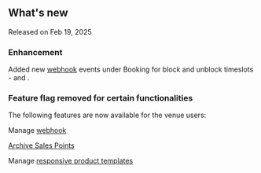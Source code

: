 ## What's new


Released on Feb 19, 2025

### Enhancement


Added new [webhook](https://help.vintia.com/enviso/en/140073-709301-webhooks.html) events under Booking for block and unblock timeslots - and .

### Feature flag removed for certain functionalities


The following features are now available for the venue users:

Manage [webhook](https://help.vintia.com/enviso/en/140073-709301-webhooks.html)

[Archive Sales Points](https://help.vintia.com/enviso/en/140073-140144-sales-points.html)

Manage [responsive product templates](https://help.vintia.com/enviso/en/140073-220314-product-templates.html#140073-UUID-5156baa7-4d9b-d8e9-fcd0-7e3052a3906a_section-idm4517193403729633750335349604-responsive)